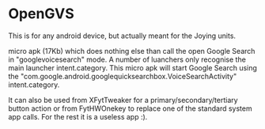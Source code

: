 # OpenGVS

This is for any android device, but actually meant for the Joying units.

micro apk (17Kb) which does nothing else than call the open Google Search in "googlevoicesearch" mode. 
A number of luanchers only recognise the main launcher intent.category. This micro apk will start Google Search using the "com.google.android.googlequicksearchbox.VoiceSearchActivity" intent.category.

It can also be used from XFytTweaker for a primary/secondary/tertiary button action or from FytHWOnekey to replace one of the standard system app calls.
For the rest it is a useless app :).
